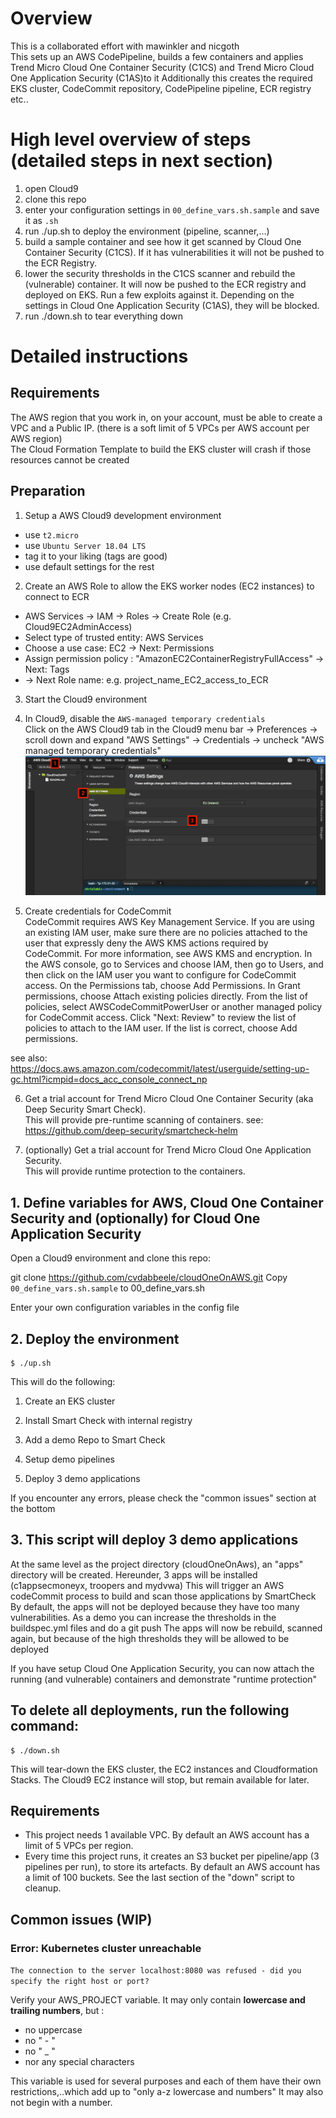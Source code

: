# Overview
This is a collaborated effort with mawinkler and nicgoth   
This sets up an AWS CodePipeline, builds a few containers and applies Trend Micro Cloud One Container Security (C1CS) and Trend Micro Cloud One Application Security (C1AS)to it
Additionally this creates the required EKS cluster, CodeCommit repository, CodePipeline pipeline, ECR registry etc..

# High level overview of steps (detailed steps in next section)
1. open Cloud9
2. clone this repo
3. enter your configuration settings in `00_define_vars.sh.sample` and save it as `.sh`
4. run ./up.sh to deploy the environment (pipeline, scanner,...)
5. build a sample container and see how it get scanned by Cloud One Container Security (C1CS).  If it has vulnerabilities it will not be pushed to the ECR Registry.
6. lower the security thresholds in the C1CS scanner and rebuild the (vulnerable) container.  It will now be pushed to the ECR registry and deployed on EKS. Run a few exploits against it.  Depending on the settings in Cloud One Application Security (C1AS), they will be blocked.
6. run ./down.sh to tear everything down

# Detailed instructions

## Requirements
The AWS region that you work in, on your account, must be able to create a VPC and a Public IP. (there is a soft limit of 5 VPCs per AWS account per AWS region)  
The Cloud Formation Template to build the EKS cluster will crash if those resources cannot be created


## Preparation  
1. Setup a AWS Cloud9 development environment
  - use `t2.micro`
  - use `Ubuntu Server 18.04 LTS`
  - tag it to your liking (tags are good)
  - use default settings for the rest

2. Create an AWS Role to allow the EKS worker nodes (EC2 instances) to connect to ECR  
 - AWS Services -> IAM -> Roles -> Create Role (e.g. Cloud9EC2AdminAccess)
 - Select type of trusted entity: AWS Services
 - Choose a use case: EC2 -> Next: Permissions
 - Assign permission policy : "AmazonEC2ContainerRegistryFullAccess" -> Next: Tags
 - -> Next Role name: e.g. project_name_EC2_access_to_ECR    

3. Start the Cloud9 environment

4. In Cloud9, disable the `AWS-managed temporary credentials`  
Click on the AWS Cloud9 tab in the Cloud9 menu bar -> Preferences -> scroll down and expand "AWS Settings" -> Credentials -> uncheck "AWS managed temporary credentials"  
![](images/DisableAWSManagedTemporaryCredentials.png)

5. Create credentials for CodeCommit  
CodeCommit requires AWS Key Management Service. If you are using an existing IAM user, make sure there are no policies attached to the user that expressly deny the AWS KMS actions required by CodeCommit. For more information, see AWS KMS and encryption.
In the AWS console, go to Services and choose IAM, then go to Users, and then click on the IAM user you want to configure for CodeCommit access.
  On the Permissions tab, choose Add Permissions.
  In Grant permissions, choose Attach existing policies directly.
  From the list of policies, select AWSCodeCommitPowerUser or another managed policy for CodeCommit access.
  Click "Next: Review" to review the list of policies to attach to the IAM user.
  If the list is correct, choose Add permissions.

see also:
https://docs.aws.amazon.com/codecommit/latest/userguide/setting-up-gc.html?icmpid=docs_acc_console_connect_np

6. Get a trial account for Trend Micro Cloud One Container Security (aka Deep Security Smart Check).  
This will provide pre-runtime scanning of containers.
see: https://github.com/deep-security/smartcheck-helm

7. (optionally) Get a trial account for Trend Micro Cloud One Application Security.  
This will provide runtime protection to the containers.

## 1. Define variables for AWS, Cloud One Container Security and (optionally) for Cloud One Application Security
Open a Cloud9 environment and clone this repo:

git clone https://github.com/cvdabbeele/cloudOneOnAWS.git
Copy `00_define_vars.sh.sample` to 00_define_vars.sh

Enter your own configuration variables in the config file


## 2. Deploy the environment

```
$ ./up.sh
```
This will do the following:

1. Create an EKS cluster

2. Install Smart Check with internal registry

3. Add a demo Repo to Smart Check

4. Setup demo pipelines

5. Deploy 3 demo applications

If you encounter any errors, please check the "common issues" section at the bottom

## 3. This script will deploy 3 demo applications

At the same level as the project directory (cloudOneOnAws), an "apps" directory will be created.
Hereunder, 3 apps will be installed (c1appsecmoneyx, troopers and mydvwa)
This will trigger an AWS codeCommit process to build and scan those applications by SmartCheck
By default, the apps will not be deployed because they have too many vulnerabilities.
As a demo you can increase the thresholds in the buildspec.yml files and do a git push
The apps will now be rebuild, scanned again, but because of the high thresholds they will be allowed to be deployed

If you have setup Cloud One Application Security, you can now attach the running (and vulnerable) containers and demonstrate "runtime protection"


## To delete all deployments, run the following command:

```
$ ./down.sh
```
This will tear-down the EKS cluster, the EC2 instances and Cloudformation Stacks.  The Cloud9 EC2 instance will stop, but remain available for later.

## Requirements
- This project needs 1 available VPC. By default an AWS account has a limit of 5 VPCs per region.  
- Every time this project runs, it creates an S3 bucket per pipeline/app (3 pipelines per run), to store its artefacts. By default an AWS account has a limit of 100 buckets.  See the last section of the "down" script to cleanup.

## Common issues (WIP)
### Error: Kubernetes cluster unreachable
`The connection to the server localhost:8080 was refused - did you specify the right host or port?`

Verify your AWS_PROJECT variable. It may only contain **lowercase and trailing numbers**, but :
- no uppercase
- no " - "
- no " _ "
- nor any special characters

This variable is used for several purposes and each of them have their own restrictions,..which add up to "only a-z lowercase and numbers"  It may also not begin with a number.
